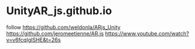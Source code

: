# UnityAR_js.github.io
follow
https://github.com/weldonla/ARjs_Unity
https://github.com/jeromeetienne/AR.js
https://www.youtube.com/watch?v=v6fcqIglSHE&t=26s
